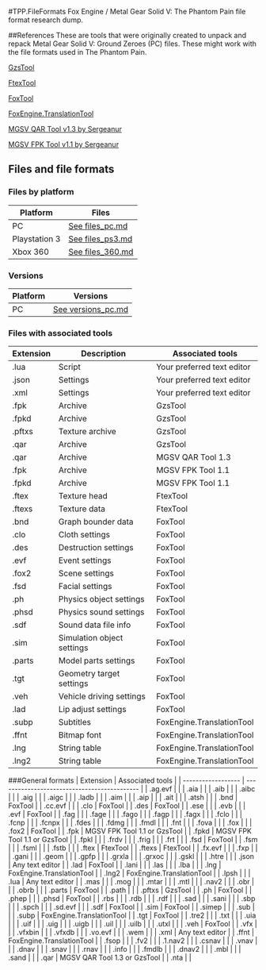 #TPP.FileFormats
Fox Engine / Metal Gear Solid V: The Phantom Pain file format research dump.

##References
These are tools that were originally created to unpack and repack Metal Gear Solid V: Ground Zeroes (PC) files. These might work with the file formats used in The Phantom Pain.

[GzsTool](https://github.com/Atvaark/GzsTool)

[FtexTool](https://github.com/Atvaark/FtexTool)

[FoxTool](https://github.com/Atvaark/FoxTool)

[FoxEngine.TranslationTool](https://github.com/Atvaark/FoxEngine.TranslationTool)

[MGSV QAR Tool v1.3 by Sergeanur](https://www.dropbox.com/s/0rtpumx2mxsjaby/MGSV_QAR_Tool.rar?dl=0)

[MGSV FPK Tool v1.1 by Sergeanur](https://www.dropbox.com/s/8g8qg35jmluqqlx/MGSV_FPK_Tool.rar?dl=0)

## Files and file formats
### Files by platform
| Platform           | Files                                  |
| ------------------ | -------------------------------------- |
| PC                 | [See files_pc.md](files_pc.md)         |
| Playstation 3      | [See files_ps3.md](files_ps3.md)       |
| Xbox 360           | [See files_360.md](files_360.md)       |

### Versions
| Platform           | Versions                               |
| ------------------ | -------------------------------------- |
| PC                 | [See versions_pc.md](versions_pc.md)   |

### Files with associated tools
| Extension          | Description                            | Associated tools                             |
| ------------------ | -------------------------------------- | -------------------------------------------- |
| .lua               | Script                                 | Your preferred text editor                   |
| .json              | Settings                               | Your preferred text editor                   |
| .xml               | Settings                               | Your preferred text editor                   |
| .fpk               | Archive                                | GzsTool                                      |
| .fpkd              | Archive                                | GzsTool                                      |
| .pftxs             | Texture archive                        | GzsTool                                      |
| .qar               | Archive                                | GzsTool                                      |
| .qar               | Archive                                | MGSV QAR Tool 1.3                            |
| .fpk               | Archive                                | MGSV FPK Tool 1.1                            |
| .fpkd              | Archive                                | MGSV FPK Tool 1.1                            |
| .ftex              | Texture head                           | FtexTool                                     |
| .ftexs             | Texture data                           | FtexTool                                     |
| .bnd               | Graph bounder data                     | FoxTool                                      |
| .clo               | Cloth settings                         | FoxTool                                      |
| .des               | Destruction settings                   | FoxTool                                      |
| .evf               | Event settings                         | FoxTool                                      |
| .fox2              | Scene settings                         | FoxTool                                      |
| .fsd               | Facial settings                        | FoxTool                                      |
| .ph                | Physics object settings                | FoxTool                                      |
| .phsd              | Physics sound settings                 | FoxTool                                      |
| .sdf               | Sound data file info                   | FoxTool                                      |
| .sim               | Simulation object settings             | FoxTool                                      |
| .parts             | Model parts settings                   | FoxTool                                      |
| .tgt               | Geometry target settings               | FoxTool                                      |
| .veh               | Vehicle driving settings               | FoxTool                                      |
| .lad               | Lip adjust settings                    | FoxTool                                      |
| .subp              | Subtitles                              | FoxEngine.TranslationTool                    |
| .ffnt              | Bitmap font                            | FoxEngine.TranslationTool                    |
| .lng               | String table                           | FoxEngine.TranslationTool                    |
| .lng2              | String table                           | FoxEngine.TranslationTool                    |

###General formats
| Extension          | Associated tools                             |
| ------------------ | -------------------------------------------- |
| .ag.evf            |                                              |
| .aia               |                                              |
| .aib               |                                              |
| .aibc              |                                              |
| .aig               |                                              |
| .aigc              |                                              |
| .ladb              |                                              |
| .aim               |                                              |
| .aip               |                                              |
| .ait               |                                              |
| .atsh              |                                              |
| .bnd               | FoxTool                                      |
| .cc.evf            |                                              |
| .clo               | FoxTool                                      |
| .des               | FoxTool                                      |
| .ese               |                                              |
| .evb               |                                              |
| .evf               | FoxTool                                      |
| .fag               |                                              |
| .fage              |                                              |
| .fago              |                                              |
| .fagp              |                                              |
| .fagx              |                                              |
| .fclo              |                                              |
| .fcnp              |                                              |
| .fcnpx             |                                              |
| .fdes              |                                              |
| .fdmg              |                                              |
| .fmdl              |                                              |
| .fnt               |                                              |
| .fova              |                                              |
| .fox               |                                              |
| .fox2              | FoxTool                                      |
| .fpk               | MGSV FPK Tool 1.1 or GzsTool                 |
| .fpkd              | MGSV FPK Tool 1.1 or GzsTool                 |
| .fpkl              |                                              |
| .frdv              |                                              |
| .frig              |                                              |
| .frt               |                                              |
| .fsd               | FoxTool                                      |
| .fsm               |                                              |
| .fsml              |                                              |
| .fstb              |                                              |
| .ftex              | FtexTool                                     |
| .ftexs             | FtexTool                                     |
| .fx.evf            |                                              |
| .fxp               |                                              |
| .gani              |                                              |
| .geom              |                                              |
| .gpfp              |                                              |
| .grxla             |                                              |
| .grxoc             |                                              |
| .gskl              |                                              |
| .htre              |                                              |
| .json              | Any text editor                              |
| .lad               | FoxTool                                      |
| .lani              |                                              |
| .las               |                                              |
| .lba               |                                              |
| .lng               | FoxEngine.TranslationTool                    |
| .lng2              | FoxEngine.TranslationTool                    |
| .lpsh              |                                              |
| .lua               | Any text editor                              |
| .mas               |                                              |
| .mog               |                                              |
| .mtar              |                                              |
| .mtl               |                                              |
| .nav2              |                                              |
| .obr               |                                              |
| .obrb              |                                              |
| .parts             | FoxTool                                      |
| .path              |                                              |
| .pftxs             | GzsTool                                      |
| .ph                | FoxTool                                      |
| .phep              |                                              |
| .phsd              | FoxTool                                      |
| .rbs               |                                              |
| .rdb               |                                              |
| .rdf               |                                              |
| .sad               |                                              |
| .sani              |                                              |
| .sbp               |                                              |
| .spch              |                                              |
| .sd.evf            |                                              |
| .sdf               | FoxTool                                      |
| .sim               | FoxTool                                      |
| .simep             |                                              |
| .sub               |                                              |
| .subp              | FoxEngine.TranslationTool                    |
| .tgt               | FoxTool                                      |
| .tre2              |                                              |
| .txt               |                                              |
| .uia               |                                              |
| .uif               |                                              |
| .uig               |                                              |
| .uigb              |                                              |
| .uil               |                                              |
| .uilb              |                                              |
| .utxl              |                                              |
| .veh               | FoxTool                                      |
| .vfx               |                                              |
| .vfxbin            |                                              |
| .vfxdb             |                                              |
| .vo.evf            |                                              |
| .wem               |                                              |
| .xml               | Any text editor                              |
| .ffnt              | FoxEngine.TranslationTool                    |
| .fsop              |                                              |
| .fv2               |                                              |
| .1.nav2            |                                              |
| .csnav             |                                              |
| .vnav              |                                              |
| .dnav              |                                              |
| .snav              |                                              |
| .rnav              |                                              |
| .info              |                                              |
| .fmdlb             |                                              |
| .dnav2             |                                              |
| .mbl               |                                              |
| .sand              |                                              |
| .qar               | MGSV QAR Tool 1.3 or GzsTool                 |
| .nta               |                                              |
